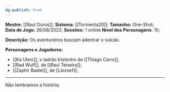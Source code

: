 ```yaml
---
dg-publish: true
---
```

**Mestre:** [[Raul Ouros]];
**Sistema:**  [[Tormenta20]];
**Tamanho:** One-Shot;
**Data de Jogo:** 26/08/2022;
**Sessões:** 1 online
**Nível dos Personagens**: 10;

**Descrição:** Os aventureiros buscam adentrar o vulcão.

**Personagens e Jogadores:**
- [[Ka Ulerc]], o ladrão tristonho de [[Thiago Carro]];
- [[Rad Wulf]], de [[Raul Teixeira]];
- [[Zaphir Bastet]], de [[Jozsef]];

---

Não lembramos a história.